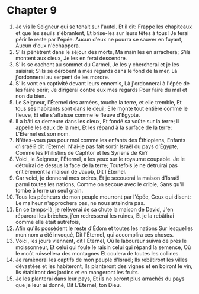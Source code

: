 # Chapter 9

1. Je vis le Seigneur qui se tenait sur l'autel. Et il dit: Frappe les chapiteaux et que les seuils s'ébranlent, Et brise-les sur leurs têtes à tous! Je ferai périr le reste par l'épée. Aucun d'eux ne pourra se sauver en fuyant, Aucun d'eux n'échappera.
2. S'ils pénètrent dans le séjour des morts, Ma main les en arrachera; S'ils montent aux cieux, Je les en ferai descendre.
3. S'ils se cachent au sommet du Carmel, Je les y chercherai et je les saisirai; S'ils se dérobent à mes regards dans le fond de la mer, Là j'ordonnerai au serpent de les mordre.
4. S'ils vont en captivité devant leurs ennemis, Là j'ordonnerai à l'épée de les faire périr; Je dirigerai contre eux mes regards Pour faire du mal et non du bien.
5. Le Seigneur, l'Éternel des armées, touche la terre, et elle tremble, Et tous ses habitants sont dans le deuil; Elle monte tout entière comme le fleuve, Et elle s'affaisse comme le fleuve d'Égypte.
6. Il a bâti sa demeure dans les cieux, Et fondé sa voûte sur la terre; Il appelle les eaux de la mer, Et les répand à la surface de la terre: L'Éternel est son nom.
7. N'êtes-vous pas pour moi comme les enfants des Éthiopiens, Enfants d'Israël? dit l'Éternel. N'ai-je pas fait sortir Israël du pays d'Égypte, Comme les Philistins de Caphtor et les Syriens de Kir?
8. Voici, le Seigneur, l'Éternel, a les yeux sur le royaume coupable. Je le détruirai de dessus la face de la terre; Toutefois je ne détruirai pas entièrement la maison de Jacob, Dit l'Éternel.
9. Car voici, je donnerai mes ordres, Et je secouerai la maison d'Israël parmi toutes les nations, Comme on secoue avec le crible, Sans qu'il tombe à terre un seul grain.
10. Tous les pécheurs de mon peuple mourront par l'épée, Ceux qui disent: Le malheur n'approchera pas, ne nous atteindra pas.
11. En ce temps-là, je relèverai de sa chute la maison de David, J'en réparerai les brèches, j'en redresserai les ruines, Et je la rebâtirai comme elle était autrefois,
12. Afin qu'ils possèdent le reste d'Édom et toutes les nations Sur lesquelles mon nom a été invoqué, Dit l'Éternel, qui accomplira ces choses.
13. Voici, les jours viennent, dit l'Éternel, Où le laboureur suivra de près le moissonneur, Et celui qui foule le raisin celui qui répand la semence, Où le moût ruissellera des montagnes Et coulera de toutes les collines.
14. Je ramènerai les captifs de mon peuple d'Israël; Ils rebâtiront les villes dévastées et les habiteront, Ils planteront des vignes et en boiront le vin, Ils établiront des jardins et en mangeront les fruits.
15. Je les planterai dans leur pays, Et ils ne seront plus arrachés du pays que je leur ai donné, Dit L'Éternel, ton Dieu.


